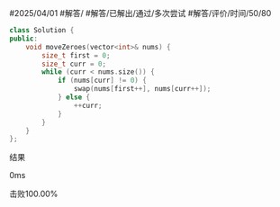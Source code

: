 #2025/04/01 #解答/ #解答/已解出/通过/多次尝试 #解答/评价/时间/50/80 

``` cpp
class Solution {
public:
    void moveZeroes(vector<int>& nums) {
        size_t first = 0;
        size_t curr = 0;
        while (curr < nums.size()) {
	        if (nums[curr] != 0) {
		        swap(nums[first++], nums[curr++]);
	        } else {
				++curr;
	        }
        }
    }
};
```

结果

0ms

击败100.00%